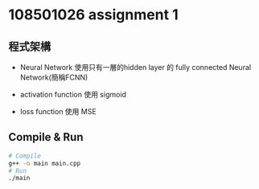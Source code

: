 # 108501026 assignment 1

## 程式架構

* Neural Network
使用只有一層的hidden layer 的 fully connected Neural Network(簡稱FCNN)

* activation function
使用 sigmoid
* loss function 使用 MSE

## Compile & Run

```sh
# Compile
g++ -o main main.cpp
# Run
./main
```
